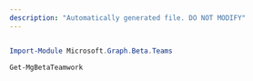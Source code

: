 ```yaml
---
description: "Automatically generated file. DO NOT MODIFY"
---
```


```powershell

Import-Module Microsoft.Graph.Beta.Teams

Get-MgBetaTeamwork

```